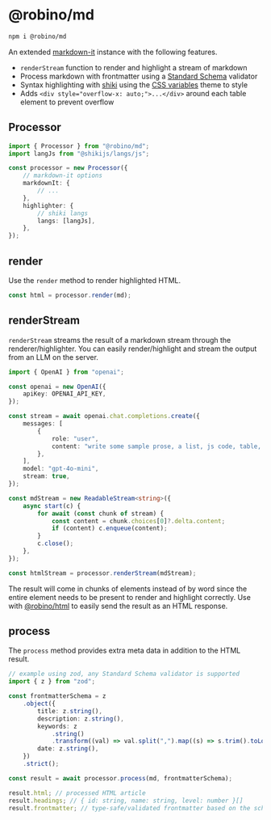 # @robino/md

```bash
npm i @robino/md
```

An extended [markdown-it](https://github.com/markdown-it/markdown-it) instance with the following features.

- `renderStream` function to render and highlight a stream of markdown
- Process markdown with frontmatter using a [Standard Schema](https://standardschema.dev/#what-schema-libraries-implement-the-spec) validator
- Syntax highlighting with [shiki](https://shiki.style/) using the [CSS variables](https://shiki.style/guide/theme-colors#css-variables-theme) theme to style
- Adds `<div style="overflow-x: auto;">...</div>` around each table element to prevent overflow

## Processor

```ts
import { Processor } from "@robino/md";
import langJs from "@shikijs/langs/js";

const processor = new Processor({
	// markdown-it options
	markdownIt: {
		// ...
	},
	highlighter: {
		// shiki langs
		langs: [langJs],
	},
});
```

## render

Use the `render` method to render highlighted HTML.

```ts
const html = processor.render(md);
```

## renderStream

`renderStream` streams the result of a markdown stream through the renderer/highlighter. You can easily render/highlight and stream the output from an LLM on the server.

```ts
import { OpenAI } from "openai";

const openai = new OpenAI({
	apiKey: OPENAI_API_KEY,
});

const stream = await openai.chat.completions.create({
	messages: [
		{
			role: "user",
			content: "write some sample prose, a list, js code, table, etc.",
		},
	],
	model: "gpt-4o-mini",
	stream: true,
});

const mdStream = new ReadableStream<string>({
	async start(c) {
		for await (const chunk of stream) {
			const content = chunk.choices[0]?.delta.content;
			if (content) c.enqueue(content);
		}
		c.close();
	},
});

const htmlStream = processor.renderStream(mdStream);
```

The result will come in chunks of elements instead of by word since the entire element needs to be present to render and highlight correctly. Use with [@robino/html](https://github.com/rossrobino/robino/tree/main/packages/html) to easily send the result as an HTML response.

## process

The `process` method provides extra meta data in addition to the HTML result.

```ts
// example using zod, any Standard Schema validator is supported
import { z } from "zod";

const frontmatterSchema = z
	.object({
		title: z.string(),
		description: z.string(),
		keywords: z
			.string()
			.transform((val) => val.split(",").map((s) => s.trim().toLowerCase())),
		date: z.string(),
	})
	.strict();

const result = await processor.process(md, frontmatterSchema);

result.html; // processed HTML article
result.headings; // { id: string, name: string, level: number }[]
result.frontmatter; // type-safe/validated frontmatter based on the schema
```
